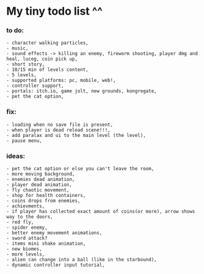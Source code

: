  # My tiny todo list ^^

### to do:
	- character walking particles,
	- music,
	- sound effects -> killing an enemy, fireworm shooting, player dmg and heal, luceg, coin pick up,
	- short story,
	- 10/15 min of levels content,
	- 5 levels,
	- supported platforms: pc, mobile, web!,
	- controller support,
	- portals: itch.io, game jolt, new grounds, kongregate,
	- pet the cat option,

 ### fix:
	- loading when no save file is present,
	- when player is dead reload scene!!!,
	- add paralax and ui to the main level (the level),
	- pause menu,
	

 ### ideas:
	- pet the cat option or else you can't leave the room,
	- more moving background,
	- enemies dead animation,
	- player dead animation,
	- fly chaotic movement,
	- shop for health containers,
	- coins drops from enemies,
	- achievments,
	- if player has collected exact amount of coins(or more), arrow shows way to the doors,
	- red fly,
	- spider enemy,
	- better enemy movement animations,
	- sword attack?
	- items mini shake animation,
	- new biomes,
	- more levels,
	- alien can change into a ball (like in the starbound),
	- dynamic controller input tutorial,
